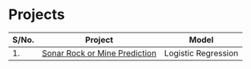 # **Projects**

| S/No. | Project                                                                   | Model               |
| ----- | ------------------------------------------------------------------------- | ------------------- |
| 1.    | [Sonar Rock or Mine Prediction](./Sonar%20Rock%20or%20Mine%20Prediction/) | Logistic Regression |
